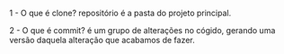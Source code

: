 1 - O que é clone?
repositório é a pasta do projeto principal. 

2 - O que é commit?
é um grupo de alterações no cógido, gerando uma versão daquela alteração que acabamos de fazer.


